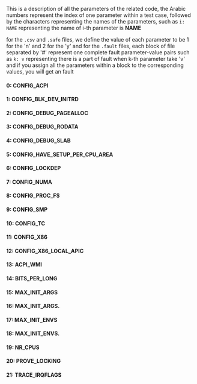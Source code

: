 This is a description of all the parameters of the related code,
the Arabic numbers represent the index of one parameter within a test case,
followed by the characters representing the names of the parameters,
such as `i: NAME` representing the name of i-th parameter is **NAME** 


for the `.csv` and `.safe` files, we define the value of each parameter to be 1 for the 'n' and 2 for the 'y'
and for the `.fault` files, each block of file separated by '#' represent one complete fault parameter-value pairs
such as `k: v` representing there is a part of fault when k-th parameter take 'v'
and if you assign all the parameters within a block to the corresponding values, you will get an fault


#### 0: CONFIG_ACPI 
#### 1: CONFIG_BLK_DEV_INITRD 
#### 2: CONFIG_DEBUG_PAGEALLOC 
#### 3: CONFIG_DEBUG_RODATA 
#### 4: CONFIG_DEBUG_SLAB 
#### 5: CONFIG_HAVE_SETUP_PER_CPU_AREA 
#### 6: CONFIG_LOCKDEP 
#### 7: CONFIG_NUMA 
#### 8: CONFIG_PROC_FS 
#### 9: CONFIG_SMP 
#### 10: CONFIG_TC 
#### 11: CONFIG_X86 
#### 12: CONFIG_X86_LOCAL_APIC 
#### 13: ACPI_WMI 
#### 14: BITS_PER_LONG 
#### 15: MAX_INIT_ARGS 
#### 16: MAX_INIT_ARGS. 
#### 17: MAX_INIT_ENVS 
#### 18: MAX_INIT_ENVS. 
#### 19: NR_CPUS 
#### 20: PROVE_LOCKING 
#### 21: TRACE_IRQFLAGS 
